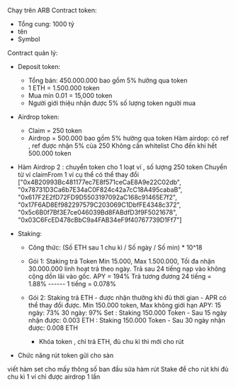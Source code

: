 Chạy trên ARB
Contract token:
- Tổng cung: 1000 tỷ
- tên
- Symbol

Contract quản lý:

- Deposit token:
	- Tổng bán: 450.000.000 bao gồm 5% hưởng qua token
	- 1 ETH = 1.500.000 token
	- Mua min 0.01 = 15,000 token
	- Người giới thiệu nhận được 5% số lượng token người mua



- Airdrop token:
	- Claim = 250 token
	- Airdrop = 500.000 bao gồm 5% hưởng qua token
Hàm airdop: có ref , ref được nhận 5% của 250
Không cần whitelist
Cho đến khi hết 500.000 token

- Hàm Airdrop 2 : chuyển token cho 1 loạt ví , số lượng 250 token
Chuyển từ ví claimFrom 1 ví cụ thể có thể thay đổi
["0x4B20993Bc481177ec7E8f571ceCaE8A9e22C02db", "0x78731D3Ca6b7E34aC0F824c42a7cC18A495cabaB", "0x617F2E2fD72FD9D5503197092aC168c91465E7f2", "0x17F6AD8Ef982297579C203069C1DbfFE4348c372", "0x5c6B0f7Bf3E7ce046039Bd8FABdfD3f9F5021678", "0x03C6FcED478cBbC9a4FAB34eF9f40767739D1Ff7"]


- Staking: 
	- Công thức:
		(Số ETH sau 1 chu kì / Số ngày  /  Số min) * 10^18

	- Gói 1: Staking trả Token
		Min 15.000, Max 1.500.000, Tối đa nhận 30.000.000 linh hoạt trả theo ngày. Trả sau 24 tiếng nạp vào không cộng dồn lãi vào gốc.
		APY = 194%
		Trả tương đương 24 tiếng = 1.88% ------ 1 tiếng = 0.078% 
		
	- Gói 2: Staking trả ETH - được nhận thưởng khi đủ thời gian - APR có thể thay đổi được.
		Min 150.000 token, Max không giới hạn
		APY:	15 ngày: 73% 
				30 ngày: 97%
		Set	: Staking 150.000 Token - Sau 15 ngày nhận được: 0.003 ETH
			: Staking 150.000 Token - Sau 30 ngày nhận được: 0.008 ETH

		- 	Khóa token , chỉ trả ETH, đủ chu kì thì mới cho rút

- Chức năng rút token gửi cho sàn


viết hàm set cho mấy thông số ban đầu
sửa hàm rút Stake để cho rút khi đủ chu kì 
1 ví chỉ được airdrop 1 lần
